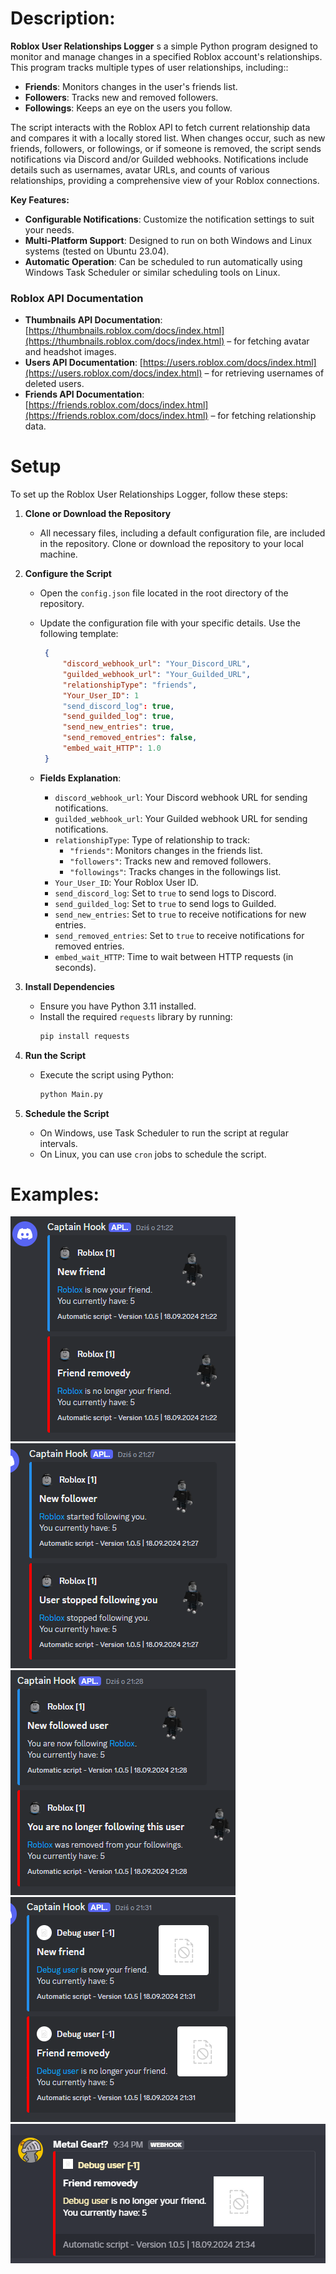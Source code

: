 # Description:
**Roblox User Relationships Logger** s a simple Python program designed to monitor and manage changes in a specified Roblox account's relationships. This program tracks multiple types of user relationships, including::

- **Friends**: Monitors changes in the user's friends list.
- **Followers**: Tracks new and removed followers.
- **Followings**: Keeps an eye on the users you follow.

The script interacts with the Roblox API to fetch current relationship data and compares it with a locally stored list. When changes occur, such as new friends, followers, or followings, or if someone is removed, the script sends notifications via Discord and/or Guilded webhooks. Notifications include details such as usernames, avatar URLs, and counts of various relationships, providing a comprehensive view of your Roblox connections.

**Key Features:**
- **Configurable Notifications**: Customize the notification settings to suit your needs.
- **Multi-Platform Support**: Designed to run on both Windows and Linux systems (tested on Ubuntu 23.04).
- **Automatic Operation**: Can be scheduled to run automatically using Windows Task Scheduler or similar scheduling tools on Linux.

### Roblox API Documentation

- **Thumbnails API Documentation**: [https://thumbnails.roblox.com/docs/index.html](https://thumbnails.roblox.com/docs/index.html) – for fetching avatar and headshot images.
- **Users API Documentation**: [https://users.roblox.com/docs/index.html](https://users.roblox.com/docs/index.html) – for retrieving usernames of deleted users.
- **Friends API Documentation**: [https://friends.roblox.com/docs/index.html](https://friends.roblox.com/docs/index.html) – for fetching relationship data.

# Setup

To set up the Roblox User Relationships Logger, follow these steps:

1. **Clone or Download the Repository**
   - All necessary files, including a default configuration file, are included in the repository. Clone or download the repository to your local machine.

2. **Configure the Script**
   - Open the `config.json` file located in the root directory of the repository.
   - Update the configuration file with your specific details. Use the following template:

     ```json
      {
          "discord_webhook_url": "Your_Discord_URL",
          "guilded_webhook_url": "Your_Guilded_URL",
          "relationshipType": "friends",
          "Your_User_ID": 1
          "send_discord_log": true,
          "send_guilded_log": true,
          "send_new_entries": true,
          "send_removed_entries": false,
          "embed_wait_HTTP": 1.0
      }
     ```

   - **Fields Explanation**:
     - `discord_webhook_url`: Your Discord webhook URL for sending notifications.
     - `guilded_webhook_url`: Your Guilded webhook URL for sending notifications.
     - `relationshipType`: Type of relationship to track:
       - `"friends"`: Monitors changes in the friends list.
       - `"followers"`: Tracks new and removed followers.
       - `"followings"`: Tracks changes in the followings list.
     - `Your_User_ID`: Your Roblox User ID.
     - `send_discord_log`: Set to `true` to send logs to Discord.
     - `send_guilded_log`: Set to `true` to send logs to Guilded.
     - `send_new_entries`: Set to `true` to receive notifications for new entries.
     - `send_removed_entries`: Set to `true` to receive notifications for removed entries.
     - `embed_wait_HTTP`: Time to wait between HTTP requests (in seconds).

3. **Install Dependencies**
   - Ensure you have Python 3.11 installed.
   - Install the required `requests` library by running:
     ```bash
     pip install requests
     ```

4. **Run the Script**
   - Execute the script using Python:
     ```bash
     python Main.py
     ```

5. **Schedule the Script**
   - On Windows, use Task Scheduler to run the script at regular intervals.
   - On Linux, you can use `cron` jobs to schedule the script.

# Examples:
![Screenshot 1](./Examples/1.png)
![Screenshot 2](./Examples/2.png)
![Screenshot 3](./Examples/3.png)
![Screenshot 4](./Examples/4.png)
![Screenshot 5](./Examples/5.png)
